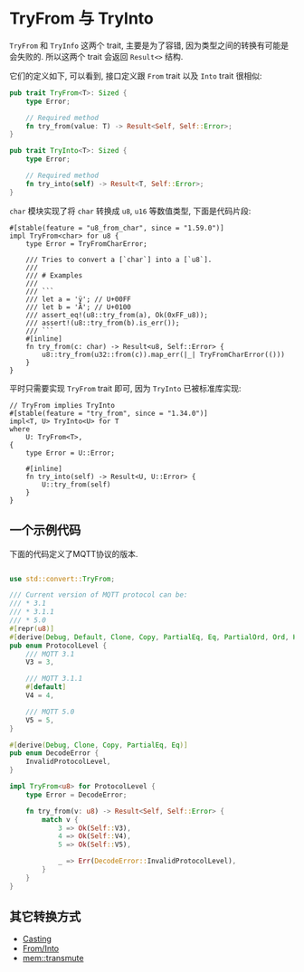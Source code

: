# TryFrom 与 TryInto

`TryFrom` 和 `TryInfo` 这两个 trait, 主要是为了容错, 因为类型之间的转换有可能是
会失败的. 所以这两个 trait 会返回 `Result<>` 结构.

它们的定义如下, 可以看到, 接口定义跟 `From` trait 以及 `Into` trait 很相似:

```rust
pub trait TryFrom<T>: Sized {
    type Error;

    // Required method
    fn try_from(value: T) -> Result<Self, Self::Error>;
}

pub trait TryInto<T>: Sized {
    type Error;

    // Required method
    fn try_into(self) -> Result<T, Self::Error>;
}
```

`char` 模块实现了将 `char` 转换成 `u8`, `u16` 等数值类型, 下面是代码片段:

```rust, ignore
#[stable(feature = "u8_from_char", since = "1.59.0")]
impl TryFrom<char> for u8 {
    type Error = TryFromCharError;

    /// Tries to convert a [`char`] into a [`u8`].
    ///
    /// # Examples
    ///
    /// ```
    /// let a = 'ÿ'; // U+00FF
    /// let b = 'Ā'; // U+0100
    /// assert_eq!(u8::try_from(a), Ok(0xFF_u8));
    /// assert!(u8::try_from(b).is_err());
    /// ```
    #[inline]
    fn try_from(c: char) -> Result<u8, Self::Error> {
        u8::try_from(u32::from(c)).map_err(|_| TryFromCharError(()))
    }
}
```

平时只需要实现 `TryFrom` trait 即可, 因为 `TryInto` 已被标准库实现:

```rust, ignore
// TryFrom implies TryInto
#[stable(feature = "try_from", since = "1.34.0")]
impl<T, U> TryInto<U> for T
where
    U: TryFrom<T>,
{
    type Error = U::Error;

    #[inline]
    fn try_into(self) -> Result<U, U::Error> {
        U::try_from(self)
    }
}
```

## 一个示例代码

下面的代码定义了MQTT协议的版本.

```rust

use std::convert::TryFrom;

/// Current version of MQTT protocol can be:
/// * 3.1
/// * 3.1.1
/// * 5.0
#[repr(u8)]
#[derive(Debug, Default, Clone, Copy, PartialEq, Eq, PartialOrd, Ord, Hash)]
pub enum ProtocolLevel {
    /// MQTT 3.1
    V3 = 3,

    /// MQTT 3.1.1
    #[default]
    V4 = 4,

    /// MQTT 5.0
    V5 = 5,
}

#[derive(Debug, Clone, Copy, PartialEq, Eq)]
pub enum DecodeError {
    InvalidProtocolLevel,
}

impl TryFrom<u8> for ProtocolLevel {
    type Error = DecodeError;

    fn try_from(v: u8) -> Result<Self, Self::Error> {
        match v {
            3 => Ok(Self::V3),
            4 => Ok(Self::V4),
            5 => Ok(Self::V5),

            _ => Err(DecodeError::InvalidProtocolLevel),
        }
    }
}
```

## 其它转换方式

- [Casting](../primitives/cast.md)
- [From/Into](../common-traits/from-into.md)
- [mem::transmute](../mem/mem/transmute.md)
